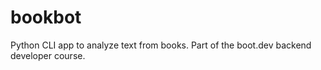 # bookbot
Python CLI app to analyze text from books. Part of the boot.dev backend developer course.
